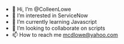 - 👋 Hi, I’m @ColleenLowe
- 👀 I’m interested in ServiceNow
- 🌱 I’m currently learning Javascript
- 💞️ I’m looking to collaborate on scripts
- 📫 How to reach me mcdlowe@yahoo.com

<!---
ColleenLowe/ColleenLowe is a ✨ special ✨ repository because its `README.md` (this file) appears on your GitHub profile.
You can click the Preview link to take a look at your changes.
--->
